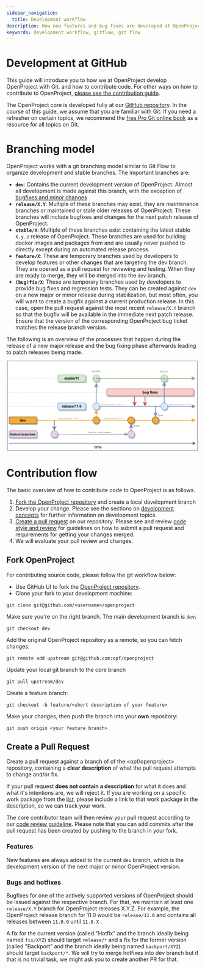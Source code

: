 ```yaml
---
sidebar_navigation:
  title: Development workflow
description: How new features and bug fixes are developed at OpenProject
keywords: development workflow, gitflow, git flow
---
```




# Development at GitHub

This guide will introduce you to how we at OpenProject develop OpenProject with Git, and how to contribute code. For other ways on how to contribute to OpenProject, [please see the contribution guide](../#contributor-code-of-conduct).

The OpenProject core is developed fully at our [GitHub repository](https://github.com/opf/openproject). In the course of this guide, we assume that you are familiar with Git. If you need a refresher on certain topics, we recommend the [free Pro Git online book](https://git-scm.com/book/en/v2) as a resource for all topics on Git.



# Branching model

OpenProject works with a git branching model similar to Git Flow to organize development and stable branches. The important branches are:



- **`dev`**:  Contains the current development version of OpenProject. Almost all development is made against this branch, with the exception of [bugfixes and minor changes](#bugs-and-hotfixes)
- **`release/X.Y`**:  Multiple of these branches may exist, they are maintenance branches or maintained or stale older releases of OpenProject. These branches will include bugfixes and changes for the next patch release of OpenProject.
- **`stable/X`**:  Multiple of these branches exist containing the latest stable `X.y.z` release of OpenProject. These branches are used for building docker images and packages from and are usually never pushed to directly except during an automated release process.
- **`feature/X`**: These are temporary branches used by developers to develop features or other changes that are targeting the dev branch. They are opened as a pull request for reviewing and testing. When they are ready to merge, they will be merged into the `dev` branch.
- **`(bug)fix/X`**: These are temporary branches used by developers to provide bug fixes and regression tests. They can be created against `dev` on a new major or minor release during stabilization, but most often, you will want to create a bugfix against a current production release. In this case, open the pull request against the most recent `release/X.Y` branch so that the bugfix will be available in the immediate next patch release. Ensure that the version of the corresponding OpenProject bug ticket matches the release branch version.



The following is an overview of the processes that happen during the release of a new major release and the bug fixing phase afterwards leading to patch releases being made.

![Overview of the branches](branching-diagram.png)

# Contribution flow

The basic overview of how to contribute code to OpenProject is as follows.

1. [Fork the OpenProject repository](#fork-openproject) and create a local development branch
2. Develop your change. Please see the sections on [development concepts](../concepts/) for further information on development topics.
3. [Create a pull request](#create-a-pull-request) on our repository.  Please see and review [code style and review](../code-review-guidelines) for guidelines on how to submit a pull request and requirements for getting your changes merged.
4. We will evaluate your pull review and changes.



## Fork OpenProject

For contributing source code, please follow the git workflow below:

- Use GitHub UI to fork the [OpenProject repository](https://github.com/opf/openproject).
- Clone your fork to your development machine:

```
git clone git@github.com/<username>/openproject
```

Make sure you're on the right branch. The main development branch is `dev`:

```
git checkout dev
```

Add the original OpenProject repository as a remote, so you can fetch changes:

```
git remote add upstream git@github.com:opf/openproject
```

Update your local git branch to the core branch

```
git pull upstream/dev
```

Create a feature branch:

```
git checkout -b feature/<short description of your feature>
```

Make your changes, then push the branch into your **own** repository:

```
git push origin <your feature branch>
```



## Create a Pull Request

Create a pull request against a branch of of the <opf/openproject> repository, containing a **clear description** of what the pull request attempts to change and/or fix.

If your pull request **does not contain a description** for what it does and what it's intentions are, we will reject it. If you are working on a specific work package from the [list](https://community.openproject.com/projects/openproject/work_packages), please include a link to that work package in the description, so we can track your work.

The core contributor team will then review your pull request according to our [code review guideline](../code-review-guidelines/). Please note that you can add commits after the pull request has been created by pushing to the branch in your fork.



### Features

New features are always added to the current `dev` branch, which is the development version of the next major or minor OpenProject version.



### Bugs and hotfixes

Bugfixes for one of the actively supported versions of OpenProject should be issued against the respective branch. For that, we maintain at least one `release/X.Y` branch for OpenProject releases X.Y.Z. For example, the OpenProject release branch for 11.0 would be `release/11.0` and contains all releases between `11.0.0` until `11.0.X` .

 A fix for the current version (called "Hotfix" and the branch ideally being named `fix/XYZ`) should target `release/*` and a fix for the former version (called "Backport" and the branch ideally being named `backport/XYZ`) should target `backport/*`. We will try to merge hotfixes into dev branch but if that is no trivial task, we might ask you to create another PR for that.

